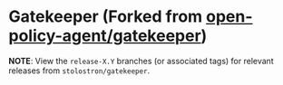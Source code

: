 # Gatekeeper (Forked from [open-policy-agent/gatekeeper](https://github.com/open-policy-agent/gatekeeper))

**NOTE**: View the `release-X.Y` branches (or associated tags) for relevant releases from `stolostron/gatekeeper`.
